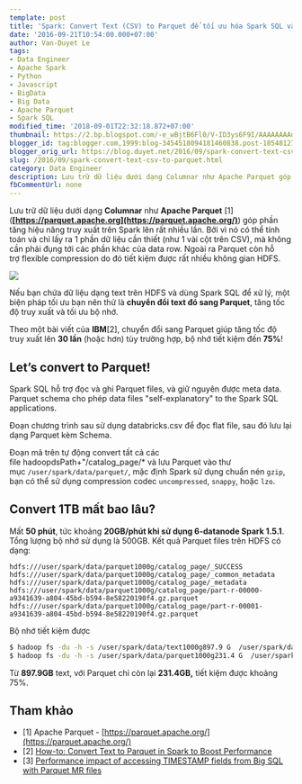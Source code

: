 ```yaml
---
template: post
title: 'Spark: Convert Text (CSV) to Parquet để tối ưu hóa Spark SQL và HDFS'
date: '2016-09-21T10:54:00.000+07:00'
author: Van-Duyet Le
tags:
- Data Engineer
- Apache Spark
- Python
- Javascript
- BigData
- Big Data
- Apache Parquet
- Spark SQL
modified_time: '2018-09-01T22:32:18.872+07:00'
thumbnail: https://2.bp.blogspot.com/-e_wBjtB6Fl0/V-ID3ys6F9I/AAAAAAAAd_k/jRxF8H344KM_ywgsxVfQAPy3GDXAd1_fQCK4B/s1600/parquet-logo.png
blogger_id: tag:blogger.com,1999:blog-3454518094181460838.post-1854812732983668692
blogger_orig_url: https://blog.duyet.net/2016/09/spark-convert-text-csv-to-parquet.html
slug: /2016/09/spark-convert-text-csv-to-parquet.html
category: Data Engineer
description: Lưu trữ dữ liệu dưới dạng Columnar như Apache Parquet góp phần tăng hiệu năng truy xuất trên Spark lên rất nhiều lần. Bởi vì nó có thể tính toán và chỉ lấy ra 1 phần dữ liệu cần thiết (như 1 vài cột trên CSV), mà không cần phải đụng tới các phần khác của data row. Ngoài ra Parquet còn hỗ trợ flexible compression do đó tiết kiệm được rất nhiều không gian HDFS.  
fbCommentUrl: none
---
```


Lưu trữ dữ liệu dưới dạng **Columnar** như **Apache Parquet** \[1\] (**[https://parquet.apache.org](https://parquet.apache.org/)**) góp phần tăng hiệu năng truy xuất trên Spark lên rất nhiều lần. Bởi vì nó có thể tính toán và chỉ lấy ra 1 phần dữ liệu cần thiết (như 1 vài cột trên CSV), mà không cần phải đụng tới các phần khác của data row. Ngoài ra Parquet còn hỗ trợ flexible compression do đó tiết kiệm được rất nhiều không gian HDFS.  
  

[![](https://2.bp.blogspot.com/-e_wBjtB6Fl0/V-ID3ys6F9I/AAAAAAAAd_k/jRxF8H344KM_ywgsxVfQAPy3GDXAd1_fQCK4B/s1600/parquet-logo.png)](http://saveto.co/O9kwvB)

  
Nếu bạn chứa dữ liệu dạng text trên HDFS và dùng Spark SQL để xử lý, một biện pháp tối ưu bạn nên thử là **chuyển đổi text đó sang Parquet**, tăng tốc độ truy xuất và tối ưu bộ nhớ.  
  
Theo một bài viết của **IBM**\[2\], chuyển đổi sang Parquet giúp tăng tốc độ truy xuất lên **30 lần** (hoặc hơn) tùy trường hợp, bộ nhớ tiết kiệm đến **75%**!  

## Let’s convert to Parquet!

Spark SQL hỗ trợ đọc và ghi Parquet files, và giữ nguyên được meta data. Parquet schema cho phép data files "self-explanatory" to the Spark SQL applications.  
  
Đoạn chương trình sau sử dụng databricks.csv để đọc flat file, sau đó lưu lại dạng Parquet kèm Schema.  
  
Đoạn mã trên tự động convert tất cả các file hadoopdsPath+"/catalog\_page/\* và lưu Parquet vào thư mục `/user/spark/data/parquet/`, mặc định Spark sử dụng chuẩn nén `gzip`, bạn có thể sử dụng compression codec `uncompressed`, `snappy`, hoặc `lzo`.  

## Convert 1TB mất bao lâu?

Mất **50 phút**, tức khoảng **20GB/phút khi sử dụng 6-datanode Spark 1.5.1**. Tổng lượng bộ nhớ sử dụng là 500GB. Kết quả Parquet files trên HDFS có dạng:  
  

```
hdfs:///user/spark/data/parquet1000g/catalog_page/_SUCCESS
hdfs:///user/spark/data/parquet1000g/catalog_page/_common_metadata
hdfs:///user/spark/data/parquet1000g/catalog_page/_metadata
hdfs:///user/spark/data/parquet1000g/catalog_page/part-r-00000-a9341639-a804-45bd-b594-8e58220190f4.gz.parquet
hdfs:///user/spark/data/parquet1000g/catalog_page/part-r-00001-a9341639-a804-45bd-b594-8e58220190f4.gz.parquet
```
  
Bộ nhớ tiết kiệm được  
  
```bash
$ hadoop fs -du -h -s /user/spark/data/text1000g897.9 G  /user/spark/data/text1000g
$ hadoop fs -du -h -s /user/spark/data/parquet1000g231.4 G  /user/spark/data/parquet1000g
```
  
Từ **897.9GB** text, với Parquet chỉ còn lại **231.4GB,** tiết kiệm được khoảng 75%.  

## Tham khảo

*   \[1\] Apache Parquet - [https://parquet.apache.org/](https://parquet.apache.org/)
*   \[2\] [How-to: Convert Text to Parquet in Spark to Boost Performance](https://developer.ibm.com/hadoop/2015/12/03/parquet-for-spark-sql/)
*   \[3\] [Performance impact of accessing TIMESTAMP fields from Big SQL with Parquet MR files](https://developer.ibm.com/hadoop/2016/08/11/performance-impact-of-accessing-timestamp-fields-from-big-sql-with-parquet-mr-files/)